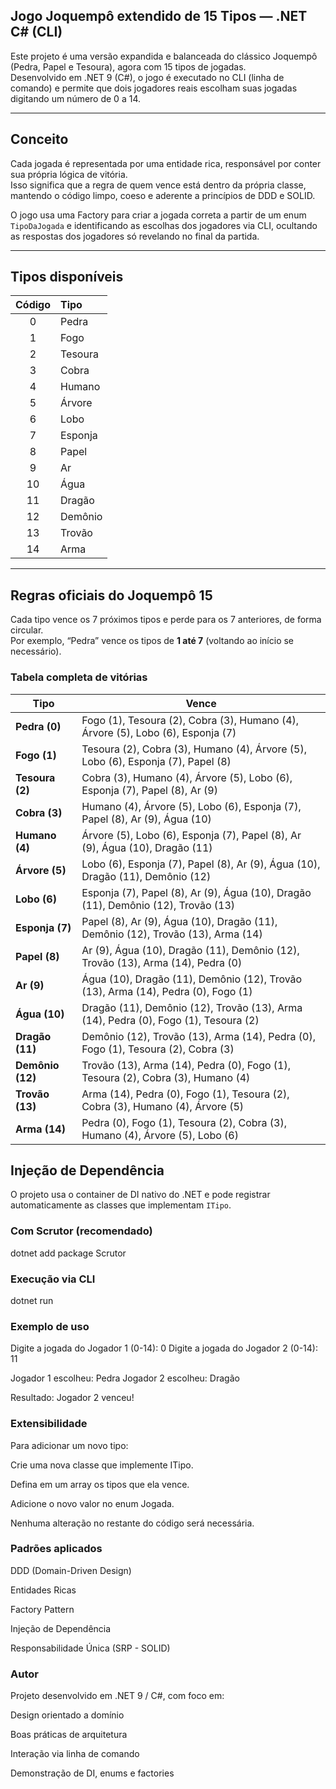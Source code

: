 ## Jogo Joquempô extendido de 15 Tipos — .NET C# (CLI)

Este projeto é uma versão expandida e balanceada do clássico Joquempô (Pedra, Papel e Tesoura), 
agora com 15 tipos de jogadas.  
Desenvolvido em .NET 9 (C#), o jogo é executado no CLI (linha de comando) e 
permite que dois jogadores reais escolham suas jogadas digitando um número de 0 a 14.

---

## Conceito

Cada jogada é representada por uma entidade rica, responsável por conter sua própria lógica de vitória.  
Isso significa que a regra de quem vence está dentro da própria classe, mantendo o código limpo, 
coeso e aderente a princípios de DDD e SOLID.

O jogo usa uma Factory para criar a jogada correta a partir de um enum `TipoDaJogada` 
e identificando as escolhas dos jogadores via CLI, ocultando as respostas dos jogadores só revelando no final da partida.

---

## Tipos disponíveis

| Código | Tipo     |
|:------:|:----------|
| 0 | Pedra |
| 1 | Fogo |
| 2 | Tesoura |
| 3 | Cobra |
| 4 | Humano |
| 5 | Árvore |
| 6 | Lobo |
| 7 | Esponja |
| 8 | Papel |
| 9 | Ar |
| 10 | Água |
| 11 | Dragão |
| 12 | Demônio |
| 13 | Trovão |
| 14 | Arma |

---

## Regras oficiais do Joquempô 15

Cada tipo vence os 7 próximos tipos e perde para os 7 anteriores, de forma circular.  
Por exemplo, “Pedra” vence os tipos de **1 até 7** (voltando ao início se necessário).

### Tabela completa de vitórias

| Tipo | Vence |
|------|-------|
| **Pedra (0)** | Fogo (1), Tesoura (2), Cobra (3), Humano (4), Árvore (5), Lobo (6), Esponja (7) |
| **Fogo (1)** | Tesoura (2), Cobra (3), Humano (4), Árvore (5), Lobo (6), Esponja (7), Papel (8) |
| **Tesoura (2)** | Cobra (3), Humano (4), Árvore (5), Lobo (6), Esponja (7), Papel (8), Ar (9) |
| **Cobra (3)** | Humano (4), Árvore (5), Lobo (6), Esponja (7), Papel (8), Ar (9), Água (10) |
| **Humano (4)** | Árvore (5), Lobo (6), Esponja (7), Papel (8), Ar (9), Água (10), Dragão (11) |
| **Árvore (5)** | Lobo (6), Esponja (7), Papel (8), Ar (9), Água (10), Dragão (11), Demônio (12) |
| **Lobo (6)** | Esponja (7), Papel (8), Ar (9), Água (10), Dragão (11), Demônio (12), Trovão (13) |
| **Esponja (7)** | Papel (8), Ar (9), Água (10), Dragão (11), Demônio (12), Trovão (13), Arma (14) |
| **Papel (8)** | Ar (9), Água (10), Dragão (11), Demônio (12), Trovão (13), Arma (14), Pedra (0) |
| **Ar (9)** | Água (10), Dragão (11), Demônio (12), Trovão (13), Arma (14), Pedra (0), Fogo (1) |
| **Água (10)** | Dragão (11), Demônio (12), Trovão (13), Arma (14), Pedra (0), Fogo (1), Tesoura (2) |
| **Dragão (11)** | Demônio (12), Trovão (13), Arma (14), Pedra (0), Fogo (1), Tesoura (2), Cobra (3) |
| **Demônio (12)** | Trovão (13), Arma (14), Pedra (0), Fogo (1), Tesoura (2), Cobra (3), Humano (4) |
| **Trovão (13)** | Arma (14), Pedra (0), Fogo (1), Tesoura (2), Cobra (3), Humano (4), Árvore (5) |
| **Arma (14)** | Pedra (0), Fogo (1), Tesoura (2), Cobra (3), Humano (4), Árvore (5), Lobo (6) |


## Injeção de Dependência

O projeto usa o container de DI nativo do .NET e pode registrar automaticamente as classes que implementam `ITipo`.

### Com Scrutor (recomendado)

dotnet add package Scrutor

### Execução via CLI

dotnet run

### Exemplo de uso

Digite a jogada do Jogador 1 (0-14): 0
Digite a jogada do Jogador 2 (0-14): 11

Jogador 1 escolheu: Pedra
Jogador 2 escolheu: Dragão

Resultado: Jogador 2 venceu!

### Extensibilidade

Para adicionar um novo tipo:

Crie uma nova classe que implemente ITipo.

Defina em um array os tipos que ela vence.

Adicione o novo valor no enum Jogada.

Nenhuma alteração no restante do código será necessária.

### Padrões aplicados

DDD (Domain-Driven Design)

Entidades Ricas

Factory Pattern

Injeção de Dependência

Responsabilidade Única (SRP - SOLID)

### Autor

Projeto desenvolvido em .NET 9 / C#, com foco em:

Design orientado a domínio

Boas práticas de arquitetura

Interação via linha de comando

Demonstração de DI, enums e factories



